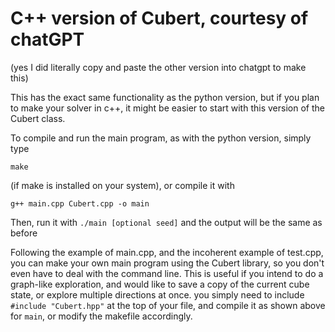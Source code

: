 # C++ version of Cubert, courtesy of chatGPT
(yes I did literally copy and paste the other version into chatgpt to make this)

This has the exact same functionality as the python version, but if you plan to make your solver in c++, it might be easier to start with this version of the Cubert class.

To compile and run the main program, as with the python version, simply type 
```
make
```
 (if make is installed on your system), or compile it with
```
g++ main.cpp Cubert.cpp -o main
```

Then, run it with `./main [optional seed]` and the output will be the same as before

Following the example of main.cpp, and the incoherent example of test.cpp, you can make your own main program using the Cubert library, so you don't even have to deal with the command line. This is useful if you intend to do a graph-like exploration, and would like to save a copy of the current cube state, or explore multiple directions at once. you simply need to include `#include "Cubert.hpp"` at the top of your file, and compile it as shown above for `main`, or modify the makefile accordingly.
